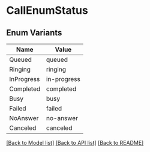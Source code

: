 # CallEnumStatus

## Enum Variants

| Name | Value |
|---- | -----|
| Queued | queued |
| Ringing | ringing |
| InProgress | in-progress |
| Completed | completed |
| Busy | busy |
| Failed | failed |
| NoAnswer | no-answer |
| Canceled | canceled |


[[Back to Model list]](../README.md#documentation-for-models) [[Back to API list]](../README.md#documentation-for-api-endpoints) [[Back to README]](../README.md)


